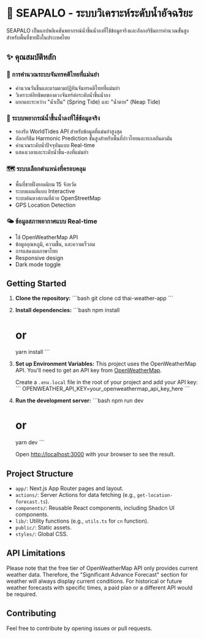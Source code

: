 # 🌊 SEAPALO - ระบบวิเคราะห์ระดับน้ำอัจฉริยะ

SEAPALO เป็นแอปพลิเคชันพยากรณ์น้ำขึ้นน้ำลงที่ใช้ข้อมูลจริงและอัลกอริธึมการคำนวณขั้นสูงสำหรับพื้นที่ชายฝั่งในประเทศไทย

## ✨ คุณสมบัติหลัก

### 🌙 การคำนวณระบบจันทรคติไทยที่แม่นยำ
- คำนวณวันขึ้นและแรมตามปฏิทินจันทรคติไทยที่แม่นยำ
- วิเคราะห์อิทธิพลของดวงจันทร์ต่อระดับน้ำขึ้นน้ำลง
- แยกแยะระหว่าง "น้ำเป็น" (Spring Tide) และ "น้ำตาย" (Neap Tide)

### 🌊 ระบบพยากรณ์น้ำขึ้นน้ำลงที่ใช้ข้อมูลจริง
- รองรับ WorldTides API สำหรับข้อมูลที่แม่นยำสูงสุด
- อัลกอริธึม Harmonic Prediction ขั้นสูงสำหรับพื้นที่อ่าวไทยและทะเลอันดามัน
- คำนวณระดับน้ำปัจจุบันแบบ Real-time
- แสดงเวลาและระดับน้ำขึ้น-ลงที่แม่นยำ

### 🗺️ ระบบเลือกตำแหน่งที่ครอบคลุม
- พื้นที่ชายฝั่งยอดนิยม 15 จังหวัด
- ระบบแผนที่แบบ Interactive
- ระบบค้นหาสถานที่ด้วย OpenStreetMap
- GPS Location Detection

### 🌤️ ข้อมูลสภาพอากาศแบบ Real-time
- ใช้ OpenWeatherMap API
- ข้อมูลอุณหภูมิ, ความชื้น, และความเร็วลม
- การแสดงผลภาษาไทย
-   Responsive design
-   Dark mode toggle

## Getting Started

1.  **Clone the repository:**
    \`\`\`bash
    git clone <repository-url>
    cd thai-weather-app
    \`\`\`

2.  **Install dependencies:**
    \`\`\`bash
    npm install
    # or
    yarn install
    \`\`\`

3.  **Set up Environment Variables:**
    This project uses the OpenWeatherMap API. You'll need to get an API key from [OpenWeatherMap](https://openweathermap.org/api).

    Create a `.env.local` file in the root of your project and add your API key:
    \`\`\`
    OPENWEATHER_API_KEY=your_openweathermap_api_key_here
    \`\`\`

4.  **Run the development server:**
    \`\`\`bash
    npm run dev
    # or
    yarn dev
    \`\`\`

    Open [http://localhost:3000](http://localhost:3000) with your browser to see the result.

## Project Structure

-   `app/`: Next.js App Router pages and layout.
-   `actions/`: Server Actions for data fetching (e.g., `get-location-forecast.ts`).
-   `components/`: Reusable React components, including Shadcn UI components.
-   `lib/`: Utility functions (e.g., `utils.ts` for `cn` function).
-   `public/`: Static assets.
-   `styles/`: Global CSS.

## API Limitations

Please note that the free tier of OpenWeatherMap API only provides current weather data. Therefore, the "Significant Advance Forecast" section for weather will always display current conditions. For historical or future weather forecasts with specific times, a paid plan or a different API would be required.

## Contributing

Feel free to contribute by opening issues or pull requests.

